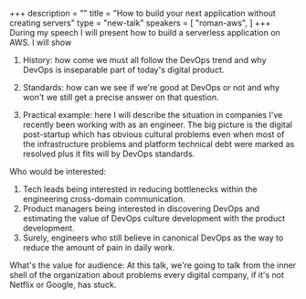 +++
description = ""
title = "How to build your next application without creating servers"
type = "new-talk"
speakers = [
        "roman-aws",
]
+++
During my speech I will present how to build a serverless application on AWS. I will show 

1. History: how come we must all follow the DevOps trend and why DevOps is inseparable part of today's digital product.

2. Standards: how can we see if we're good at DevOps or not and why won't we still get a precise answer on that question.

3. Practical example: here I will describe the situation in companies I've recently been working with as an engineer. The big picture is the digital post-startup which has obvious cultural problems even when most of the infrastructure problems and platform technical debt were marked as resolved plus it fits will by DevOps standards.

Who would be interested:
1. Tech leads being interested in reducing bottlenecks within the engineering cross-domain communication.
2. Product managers being interested in discovering DevOps and estimating the value of DevOps culture development with the product development.
3. Surely, engineers who still believe in canonical DevOps as the way to reduce the amount of pain in daily work.

What's the value for audience:
At this talk, we're going to talk from the inner shell of the organization about problems every digital company, if it's not Netflix or Google, has stuck.